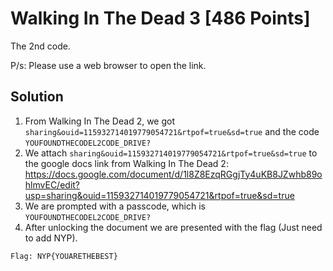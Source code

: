 # Walking In The Dead 3 [486 Points]
The 2nd code.

P/s: Please use a web browser to open the link.

## Solution
1. From Walking In The Dead 2, we got ```sharing&ouid=115932714019779054721&rtpof=true&sd=true``` and the code ```YOUFOUNDTHECODEL2CODE_DRIVE?```
2. We attach ```sharing&ouid=115932714019779054721&rtpof=true&sd=true``` to the google docs link from Walking In The Dead 2: https://docs.google.com/document/d/1l8Z8EzqRGgjTy4uKB8JZwhb89ohlmvEC/edit?usp=sharing&ouid=115932714019779054721&rtpof=true&sd=true
3. We are prompted with a passcode, which is ```YOUFOUNDTHECODEL2CODE_DRIVE?```
4. After unlocking the document we are presented with the flag (Just need to add NYP).
```
Flag: NYP{YOUARETHEBEST}
```
